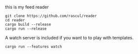 this is my feed reader

~~~
git clone https://github.com/rascul/reader
cd reader
cargo build --release
cargo run --release
~~~

A watch server is included if you want to to play with templates.
~~~
cargo run --features watch
~~~
